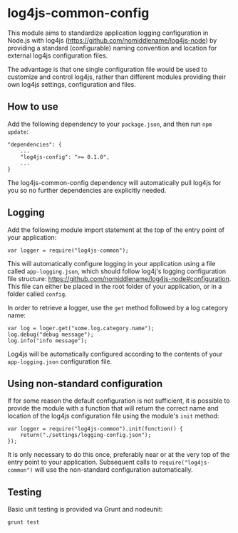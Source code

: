 log4js-common-config
====================
This module aims to standardize application logging configuration in Node.js with log4js (https://github.com/nomiddlename/log4js-node)
by providing a standard (configurable) naming convention and location for external log4js configuration files.

The advantage is that one single configuration file would be used to customize and control log4js, rather than different modules
providing their own log4js settings, configuration and files.

How to use
----------
Add the following dependency to your ```package.json```, and then run ```npm update```:

```
"dependencies": {
    ...
    "log4js-config": ">= 0.1.0",
    ...
}
```

The log4js-common-config dependency will automatically pull log4js for you so no further dependencies are
explicitly needed.

Logging
-------
Add the following module import statement at the top of the entry point of your application:

```
var logger = require("log4js-common");
```

This will automatically configure logging in your application using a file called ```app-logging.json```, which should
follow log4j's logging configuration file structure: https://github.com/nomiddlename/log4js-node#configuration. This
file can either be placed in the root folder of your application, or in a folder called ```config```.

In order to retrieve a logger, use the ```get``` method followed by a log category name:

```
var log = loger.get("some.log.category.name");
log.debug("debug message");
log.info("info message");
```

Log4js will be automatically configured according to the contents of your ```app-logging.json``` configuration file.

Using non-standard configuration
--------------------------------
If for some reason the default configuration is not sufficient, it is possible to provide the module with a function
that will return the correct name and location of the log4js configuration file using the module's ```init```
method:

```
var logger = require("log4js-common").init(function() {
    return("./settings/logging-config.json");
});
```

It is only necessary to do this once, preferably near or at the very top of the entry point to your application. Subsequent
calls to ```require("log4js-common")``` will use the non-standard configuration automatically.

Testing
-------
Basic unit testing is provided via Grunt and nodeunit:

```
grunt test
```